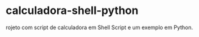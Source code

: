 # calculadora-shell-python
rojeto com script de calculadora em Shell Script e um exemplo em Python.
